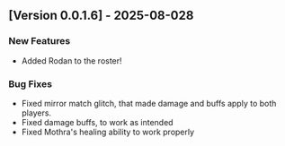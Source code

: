 ## [Version 0.0.1.6] - 2025-08-028
### New Features
- Added Rodan to the roster! 
### Bug Fixes
- Fixed mirror match glitch, that made damage and buffs apply to both players.
- Fixed damage buffs, to work as intended
- Fixed Mothra's healing ability to work properly
